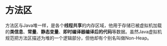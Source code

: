 # 方法区

方法区与Java堆一样，是各个**线程共享**的内存区域，他用于存储已被虚拟机加载的**类信息**、**常量**、**静态变量**、**即时编译器编译后的代码**等数据。虽然Java虚拟机规范把方法区描述为堆的一个逻辑部分，但他却有个别名叫做Non-Heap。

